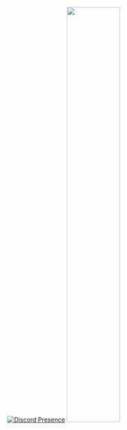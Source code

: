 [![Discord Presence](https://lanyard.cnrad.dev/api/951401018065846372)](https://discord.com/users/951401018065846372)
<img width="49.5%" src="https://github-readme-streak-stats.herokuapp.com/?user=ICExFSl&theme=tokyonight&hide_border=true" />
